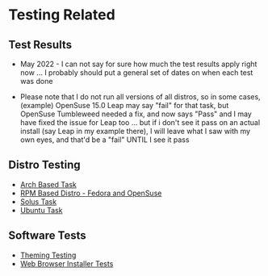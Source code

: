 # Testing Related

## Test Results

- May 2022 - I can not say for sure how much the test results apply right now ... I probably should put a general set of dates on when each test was done 

- Please note that I do not run all versions of all distros, so in some cases, (example) OpenSuse 15.0 Leap may say "fail" for that task, but OpenSuse Tumbleweed needed a fix, and now says "Pass" and I may have fixed the issue for Leap too ... but if i don't see it pass on an actual install (say Leap in my example there), I will leave what I saw with my own eyes, and that'd be a "fail" UNTIL I see it pass

## Distro Testing

- [Arch Based Task](tests/archBasedTests.md)
- [RPM Based Distro - Fedora and OpenSuse](tests/rpmBasedTests.md)
- [Solus Task](tests/solusTests.md)
- [Ubuntu Task](test/ubuntuBasedTests.md)

## Software Tests

- [Theming Testing](tests/themingTests.md)
- [Web Browser Installer Tests](tests/browserImstallerTests.md)
